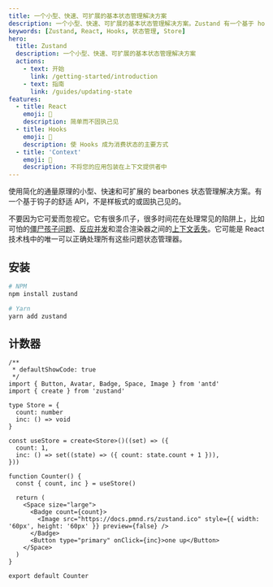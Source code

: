 ```yaml
---
title: 一个小型、快速、可扩展的基本状态管理解决方案
description: 一个小型、快速、可扩展的基本状态管理解决方案。Zustand 有一个基于 hooks 的舒适 API。它不是样板文件，也没有倾向，但有足够的约定来明确和流量一样。
keywords: [Zustand, React, Hooks, 状态管理, Store]
hero:
  title: Zustand
  description: 一个小型、快速、可扩展的基本状态管理解决方案
  actions:
    - text: 开始
      link: /getting-started/introduction
    - text: 指南
      link: /guides/updating-state
features:
  - title: React
    emoji: 💎
    description: 简单而不固执己见
  - title: Hooks
    emoji: 🌈
    description: 使 Hooks 成为消费状态的主要方式
  - title: 'Context'
    emoji: 🚀
    description: 不将您的应用包装在上下文提供者中
---
```


使用简化的通量原理的小型、快速和可扩展的 bearbones 状态管理解决方案。有一个基于钩子的舒适 API，不是样板式的或固执己见的。

不要因为它可爱而忽视它。它有很多爪子，很多时间花在处理常见的陷阱上，比如可怕的[僵尸孩子问题](https://react-redux.js.org/api/hooks#stale-props-and-zombie-children)、[反应并发](https://github.com/bvaughn/rfcs/blob/useMutableSource/text/0000-use-mutable-source.md)和混合渲染器之间的[上下文丢失](https://github.com/facebook/react/issues/13332)。它可能是 React 技术栈中的唯一可以正确处理所有这些问题状态管理器。

## 安装

```bash
# NPM
npm install zustand

# Yarn
yarn add zustand
```

## 计数器

```tsx
/**
 * defaultShowCode: true
 */
import { Button, Avatar, Badge, Space, Image } from 'antd'
import { create } from 'zustand'

type Store = {
  count: number
  inc: () => void
}

const useStore = create<Store>()((set) => ({
  count: 1,
  inc: () => set((state) => ({ count: state.count + 1 })),
}))

function Counter() {
  const { count, inc } = useStore()

  return (
    <Space size="large">
      <Badge count={count}>
        <Image src="https://docs.pmnd.rs/zustand.ico" style={{ width: '60px', height: '60px' }} preview={false} />
      </Badge>
      <Button type="primary" onClick={inc}>one up</Button>
    </Space>
  )
}

export default Counter
```
